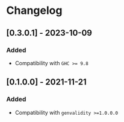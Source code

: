 # Changelog

## [0.3.0.1] - 2023-10-09

### Added

* Compatibility with `GHC >= 9.8`

## [0.1.0.0] - 2021-11-21

### Added

* Compatibility with `genvalidity >=1.0.0.0`


